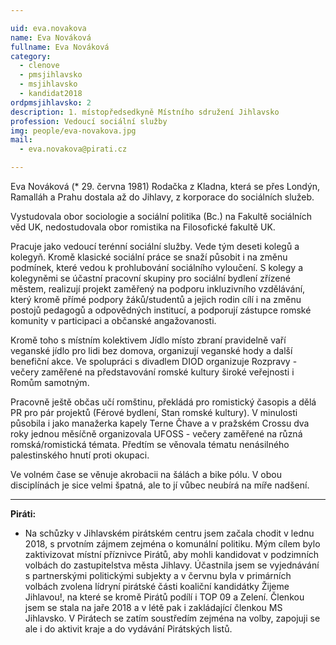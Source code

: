 ```yaml
---

uid: eva.novakova             
name: Eva Nováková            
fullname: Eva Nováková        
category:
  - clenove
  - pmsjihlavsko
  - msjihlavsko
  - kandidat2018 
ordpmsjihlavsko: 2
description: 1. místopředsedkyně Místního sdružení Jihlavsko
profession: Vedoucí sociální služby
img: people/eva-novakova.jpg
mail:
  - eva.novakova@pirati.cz

---
```


Eva Nováková (* 29. června 1981) Rodačka z Kladna, která se přes Londýn, Ramalláh a Prahu dostala až do Jihlavy, z korporace do sociálních služeb.

Vystudovala obor sociologie a sociální politika (Bc.) na Fakultě sociálních věd UK, nedostudovala obor romistika na Filosofické fakultě UK.

Pracuje jako vedoucí terénní sociální služby. Vede tým deseti kolegů a kolegyň. Kromě klasické sociální práce se snaží působit i na změnu podmínek, které vedou k prohlubování sociálního vyloučení. S kolegy a kolegyněmi se účastní pracovní skupiny pro sociální bydlení zřízené městem, realizují projekt zaměřený na podporu inkluzivního vzdělávání, který kromě přímé podpory žáků/studentů a jejich rodin cílí i na změnu postojů pedagogů a odpovědných institucí, a podporují zástupce romské komunity v participaci a občanské angažovanosti.

Kromě toho s místním kolektivem Jídlo místo zbraní pravidelně vaří veganské jídlo pro lidi bez domova, organizují veganské hody a další benefiční akce. Ve spolupráci s divadlem DIOD organizuje Rozpravy - večery zaměřené na představování romské kultury široké veřejnosti i Romům samotným.

Pracovně ještě občas učí romštinu, překládá pro romistický časopis a dělá PR pro pár projektů (Férové bydlení, Stan romské kultury). V minulosti působila i jako manažerka kapely Terne Čhave a v pražském Crossu dva roky jednou měsíčně organizovala UFOSS - večery zaměřené na různá romská/romistická témata. Předtím se věnovala tématu nenásilného palestinského hnutí proti okupaci.

Ve volném čase se věnuje akrobacii na šálách a bike pólu. V obou disciplínách je sice velmi špatná, ale to jí vůbec neubírá na míře nadšení.

---

**Piráti:**
* Na schůzky v Jihlavském pirátském centru jsem začala chodit v lednu 2018, s prvotním zájmem zejména o komunální politiku. Mým cílem bylo zaktivizovat místní příznivce Pirátů, aby mohli kandidovat v podzimních volbách do zastupitelstva města Jihlavy. Účastnila jsem se vyjednávání s partnerskými politickými subjekty a v červnu byla v primárních volbách zvolena lídryní pirátské části koaliční kandidátky Žijeme Jihlavou!, na které se kromě Pirátů podílí i TOP 09 a Zelení. Členkou jsem se stala na jaře 2018 a v létě pak i zakládající členkou MS Jihlavsko. V Pirátech se zatím soustředím zejména na volby, zapojuji se ale i do aktivit kraje a do vydávání Pirátských listů.
